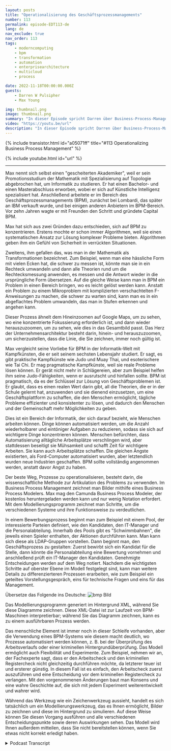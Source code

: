 ```yaml
---
layout: posts
title: "Operationalisierung des Geschäftsprozessmanagements"
number: 113
permalink: episode-EDT113-de
lang: de
nav_exclude: true
nav_order: 113
tags:
    - moderncomputing
    - bpm
    - transformation
    - automation
    - enterprisearchitecture
    - multicloud
    - process

date: 2022-11-18T00:00:00.000Z
guests:
    - Darren W Pulsipher
    - Max Young

img: thumbnail.png
image: thumbnail.png
summary: "In dieser Episode spricht Darren über Business-Process-Management und Automatisierung mit Max Young, CEO von Capital BPM."
video: "https://youtu.be/url"
description: "In dieser Episode spricht Darren über Business-Process-Management und Automatisierung mit Max Young, CEO von Capital BPM."
---
```


<div>
{% include transistor.html id="a05071ff" title="#113 Operationalizing Business Process Management" %}

{% include youtube.html id="url" %}
</div>

---

Max nennt sich selbst einen "gescheiterten Akademiker", weil er sein Promotionsstudium der Mathematik mit Spezialisierung auf Topologie abgebrochen hat, um Informatik zu studieren. Er hat einen Bachelor- und einen Masterabschluss erworben, wobei er sich auf Künstliche Intelligenz spezialisiert hat. Anschließend arbeitete er im Bereich des Geschäftsprozessmanagements (BPM), zunächst bei Lombardi, das später an IBM verkauft wurde, und bei einigen anderen Anbietern im BPM-Bereich. Vor zehn Jahren wagte er mit Freunden den Schritt und gründete Capital BPM.

Max hat sich aus zwei Gründen dazu entschieden, sich auf BPM zu konzentrieren. Erstens mochte er schon immer Algorithmen, weil sie einen systematischen Ansatz zur Lösung komplexer Probleme bieten. Algorithmen geben ihm ein Gefühl von Sicherheit in verrückten Situationen.

Zweitens, ihm gefallen das, was man in der Mathematik als Transformationen bezeichnet. Zum Beispiel, wenn man eine hässliche Form mit vielen Ecken hat, die schwer zu messen ist, könnte man sie in ein Rechteck umwandeln und dann alle Theorien rund um die Rechtecksmessung anwenden, es messen und die Antwort wieder in die ursprüngliche Form übersetzen. Auf die gleiche Weise kann man in BPM ein Problem in einen Bereich bringen, wo es leicht gelöst werden kann. Anstatt ein Problem zu einem Mikroproblem mit komplizierten verschachtelten F-Anweisungen zu machen, die schwer zu warten sind, kann man es in ein abgeflachtes Problem umwandeln, das man in Stufen erkennen und angehen kann.

Dieser Prozess ähnelt dem Hineinzoomen auf Google Maps, um zu sehen, wo eine konzentrierte Fokussierung erforderlich ist, und dann wieder herauszuzoomen, um zu sehen, wie dies in das Gesamtbild passt. Das Herz der Unternehmensarchitektur besteht darin, hinein- und herauszuzoomen, um sicherzustellen, dass die Linie, die Sie zeichnen, immer noch gültig ist.

Max vergleicht seine Vorliebe für BPM in der Informatik-Welt mit Kampfkünsten, die er seit seinem sechsten Lebensjahr studiert. Er sagt, es gibt praktische Kampfkünste wie Judo und Muay Thai, und esoterischere wie Tai Chi. Er mag pragmatische Kampfkünste, weil sie reale Probleme lösen können. Er gerät nicht mehr in Schlägereien, aber zum Beispiel helfen ihm seine Judo-Fähigkeiten, wenn er ausrutscht und hinfallen sollte. BPM ist pragmatisch, da es der Schlüssel zur Lösung von Geschäftsproblemen ist. Er glaubt, dass es einen realen Wert darin gibt, all die Theorien, die er in der Schule gelernt hat, anzuwenden und sie dienend einzusetzen, um eine Geschäftsplattform zu schaffen, die den Menschen ermöglicht, tägliche Probleme effizienter und konsistenter zu lösen, und dadurch den Menschen und der Gemeinschaft mehr Möglichkeiten zu geben.

Dies ist ein Bereich der Informatik, der sich darauf bezieht, wie Menschen arbeiten können. Dinge können automatisiert werden, um die Anzahl wiederholbarer und eintöniger Aufgaben zu reduzieren, sodass sie sich auf wichtigere Dinge konzentrieren können. Menschen befürchten, dass Automatisierung alltägliche Arbeitsplätze verschlingen wird, aber stattdessen beseitigt sie Mühsamkeit und schafft Zeit für wichtigere Arbeiten. Sie kann auch Arbeitsplätze schaffen. Die gleichen Ängste existierten, als Ford-Computer automatisiert wurden, aber letztendlich wurden neue Industrien geschaffen. BPM sollte vollständig angenommen werden, anstatt davor Angst zu haben.

Der beste Weg, Prozesse zu operationalisieren, besteht darin, die wissenschaftliche Methode zur Artikulation des Problems zu verwenden. Im Business Process Management zeichnet man Bilder mithilfe eines Business Process Modelers. Max mag den Camunda Business Process Modeler, der kostenlos heruntergeladen werden kann und nur wenig Notation erfordert. Mit dem Modellierungsprogramm zeichnet man Schritte, um die verschiedenen Systeme und ihre Funktionsweise zu verdeutlichen.

In einem Bewerbungsprozess beginnt man zum Beispiel mit einem Pool, der interessierte Parteien definiert, wie den Kandidaten, den IT-Manager und die Personalabteilung. Innerhalb des Pools gibt es "Schwimmbahnen", die jeweils einen Spieler enthalten, der Aktionen durchführen kann. Man kann sich diese als LDAP-Gruppen vorstellen. Dann beginnt man, den Geschäftsprozess zu gestalten: Zuerst bewirbt sich ein Kandidat für die Stelle, dann könnte die Personalabteilung eine Bewertung vornehmen und anschließend prüft ein IT-Manager den Kandidaten. Genehmigte Entscheidungen werden auf dem Weg notiert. Nachdem die wichtigsten Schritte auf oberster Ebene im Modell festgelegt sind, kann man weitere Details zu differenzierteren Prozessen erarbeiten, wie zum Beispiel ein geteiltes Vorstellungsgespräch, eins für technische Fragen und eins für das Management.

Übersetze das Folgende ins Deutsche: ![bmp Bild](./bpm.png)

Das Modellierungsprogramm generiert im Hintergrund XML, während Sie diese Diagramme zeichnen. Diese XML-Datei ist zur Laufzeit von BPM-Maschinen interpretierbar; während Sie das Diagramm zeichnen, kann es zu einem ausführbaren Prozess werden.

Das menschliche Element ist immer noch in dieser Schleife vorhanden, aber die Verwendung eines BPM-Systems wie diesem macht deutlich, wo Prozesse automatisiert werden können, z. B. bei der Überprüfung des Arbeitsverlaufs oder einer kriminellen Hintergrundüberprüfung. Das Modell ermöglicht auch Flexibilität und Experimente. Zum Beispiel, nehmen wir an, der Fachexperte sagt, dass er den Arbeitscheck und den kriminellen Registercheck nicht gleichzeitig durchführen möchte, da letzterer teuer ist und ersterer günstig. In diesem Fall ist es einfach, den Arbeitscheck zuerst auszuführen und eine Entscheidung vor dem kriminellen Registercheck zu verlangen. Mit den vorgenommenen Änderungen baut man Konsens und eine wahre Geschichte auf, die sich mit jedem Experiment weiterentwickelt und wahrer wird.

Während das Werkzeug wie ein Zeichenwerkzeug aussieht, handelt es sich tatsächlich um ein Modellierungswerkzeug, das es Ihnen ermöglicht, Bilder zu zeichnen und diese im Hintergrund zu simulieren. Auf diese Weise können Sie diesen Vorgang ausführen und alle verschiedenen Entscheidungspunkte sowie deren Auswirkungen sehen. Das Modell wird Ihnen außerdem mitteilen, dass Sie nicht bereitstellen können, wenn Sie etwas nicht korrekt erledigt haben.



<details>
<summary> Podcast Transcript </summary>

<p></p>

</details>
